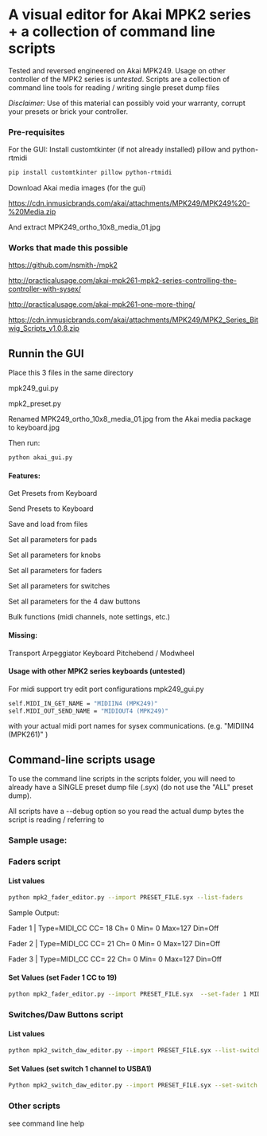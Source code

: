 # A visual editor for Akai MPK2 series + a collection of command line scripts
Tested and reversed engineered on Akai MPK249. 
Usage on other controller of the MPK2 series is _untested_.
Scripts are a collection of command line tools for reading / writing single preset dump files

_Disclaimer:_ Use of this material can possibly void your warranty, corrupt your presets or brick your controller.

### Pre-requisites
For the GUI:
Install customtkinter (if not already installed) pillow and python-rtmidi
```sh
pip install customtkinter pillow python-rtmidi
```
Download Akai media images (for the gui)

https://cdn.inmusicbrands.com/akai/attachments/MPK249/MPK249%20-%20Media.zip

And extract MPK249_ortho_10x8_media_01.jpg

### Works that made this possible

https://github.com/nsmith-/mpk2

http://practicalusage.com/akai-mpk261-mpk2-series-controlling-the-controller-with-sysex/

http://practicalusage.com/akai-mpk261-one-more-thing/

https://cdn.inmusicbrands.com/akai/attachments/MPK249/MPK2_Series_Bitwig_Scripts_v1.0.8.zip

## Runnin the GUI
Place this 3 files in the same directory

mpk249_gui.py

mpk2_preset.py

Renamed MPK249_ortho_10x8_media_01.jpg from the Akai media package to keyboard.jpg


Then run:

```sh
python akai_gui.py
```

#### Features:
Get Presets from Keyboard

Send Presets to Keyboard

Save and load from files

Set all parameters for pads

Set all parameters for knobs

Set all parameters for faders

Set all parameters for switches

Set all parameters for the 4 daw buttons

Bulk functions (midi channels, note settings, etc.)

#### Missing:
Transport 
Arpeggiator
Keyboard
Pitchebend / Modwheel

#### Usage with other MPK2 series keyboards (untested)

For midi support try edit port configurations mpk249_gui.py
```sh
self.MIDI_IN_GET_NAME = "MIDIIN4 (MPK249)"
self.MIDI_OUT_SEND_NAME = "MIDIOUT4 (MPK249)"
```
with your actual midi port names for sysex communications. (e.g. "MIDIIN4 (MPK261)" )

## Command-line scripts usage
To use the command line scripts in the scripts folder, you will need to already have a SINGLE preset dump file (.syx)
(do not use the "ALL" preset dump).

All scripts have a --debug option so you read the actual dump bytes the script is reading / referring to

### Sample usage:
### Faders script

#### List values
```sh
python mpk2_fader_editor.py --import PRESET_FILE.syx --list-faders
```
Sample Output:

Fader  1 | Type=MIDI_CC    CC= 18 Ch= 0 Min=  0 Max=127 Din=Off

Fader  2 | Type=MIDI_CC    CC= 21 Ch= 0 Min=  0 Max=127 Din=Off

Fader  3 | Type=MIDI_CC    CC= 22 Ch= 0 Min=  0 Max=127 Din=Off

#### Set Values (set Fader 1 CC to 19)
```sh
python mpk2_fader_editor.py --import PRESET_FILE.syx  --set-fader 1 MIDI_CC 19 0 0 127 Off --export PRESET_FILE_NEW.syx
```
### Switches/Daw Buttons script
#### List values
```sh
python mpk2_switch_daw_editor.py --import PRESET_FILE.syx --list-switches
```
#### Set Values (set switch 1 channel to USBA1)
```sh
Python mpk2_switch_daw_editor.py --import PRESET_FILE.syx --set-switch 1 --type CC --channel USBA1 --export PRESET_FILE_NEW.syx
```
### Other scripts
see command line help

